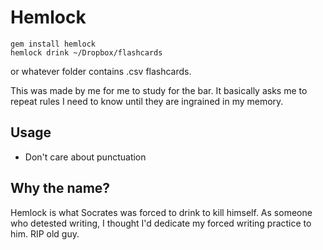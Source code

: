 # Hemlock

```
gem install hemlock
hemlock drink ~/Dropbox/flashcards
```
or whatever folder contains .csv flashcards.

This was made by me for me to study for the bar. It basically asks me to repeat rules I need to know until they are ingrained in my memory.

## Usage

* Don't care about punctuation

## Why the name?
Hemlock is what Socrates was forced to drink to kill himself. As someone who detested writing, I thought I'd dedicate my forced writing practice to him. RIP old guy.
